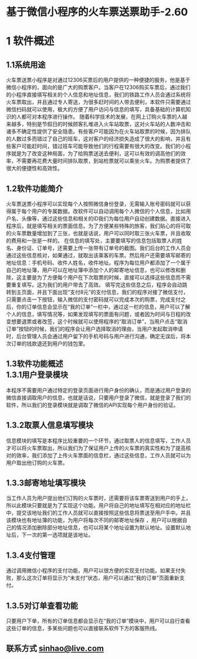 # 基于微信小程序的火车票送票助手-2.60

1	软件概述
=====

1.1系统用途
---------
火车票送票小程序是对通过12306买票后的用户提供的一种便捷的服务，他是基于微信小程序的，面向的是广大的购票客户。当客户在12306购买车票后，通过我们的小程序直接填写相关的个人信息和地址信息，我们的铁路工作人员会通过系统将火车票取出，并且通过专人寄送，为很多赶时间的人带去便利，本软件只需要通过微信扫码就可以使用，极大的方便了用户访问与信息的填写，具备基础的计算机知识的人都可对本程序进行操作。
随着科学技术的发展，在网上订购火车票的人越来越多，特别是节假日的时候顾客扎堆进入火车站取票，这对火车站的人数冲击和诸多不确定性提供了安全隐患。有些客户可能因为在火车站取票的时候，因为排队的人数过多而错过了自己的班车，这对客户的经济损失造成了很大的影响，并且有些客户可能赶时间，错过班车可能导致他们的行程需要有很大的改变。我们的小程序就是为了改变这种局面，为了给购票送送去便利，这可以有效的调高他们的效率，不需要再花费大量时间排队取票，到站检票就可以乘坐火车。为购票者提供了很大的便捷性和高效性。

1.2软件功能简介
---------
火车票送票小程序可以实现每个人按照微信身份登录，无需输入账号密码就可以获得属于每个用户的专属数据。改软件可以自动调用每个人微信的个人信息，比如用户名、头像等，通过这些信息和相关的ID我们为每位用户自动创建数据。直接进入程序后，就是填写相关的票面信息。为了方便某些特殊的旅客，我们贴心的将可取的火车票数量增加到了三张，也就是话说，用户可以同时取三张火车票，并且收取的费用和一张是一样的。
在信息的填写处，主要要填写的信息包括取票人的姓名、身份证、订单号，还需要上传一张带有订单号的截图。我们后台的工作人员会通过这些信息核对，如果通过，就取出该乘客的车票。然后用户还需要填写邮寄的地址信息：手机号码、收件人姓名，收件地址。程序为每位用户都添加了一个属于自己的地址簿，用户可以在地址簿中添加个人的邮寄地址信息，也可以修改和删除，这主要是为了方便每个用户在下次取票的时候，直接可以选择这些信息而不需要重复填写。这为我们的用户带去了高效。
填写完这些信息之后，程序会自动跳转到主页面，并且下面出现“支付8元”的支付信息，我们的程序对接了微信支付，只需要点击一下按钮，输入微信的支付密码就可以完成本次的购票，完成支付之后，你的订单信息会显示在“我的订单”一栏中，通过这一栏的信息，用户可以了解个人的信息，填写情况等，如果发现填写的票面有问题，或者因为时间与日程的改变想要退票或者改签，这个时候就可以使用程序的“取消订单”，当用户点击“取消订单”按钮的时候，我们的程序会让用户选择取消的理由，当用户发起取消申请时，后台管理人员会通过用户留下的手机号码与用户进行沟通，确定无误后，将本次订单的钱款退还到用户的钱包里。

1.3软件功能概述<br>
1.3.1用户登录模块
----
本程序不需要用户通过特定的登录页面进行用户身份的确认，而是通过用户登录的微信直接调取用户的信息，也就是话说，只要用户登录了微信，就是登录了我们的软件，所以我们的登录模块就是调取了微信的API实现每个用户身份的验证。

1.3.2取票人信息填写模块
-----------
信息模块的填写是本程序比较重要的一个环节，通过取票人的信息填写，工作人员才可以将火车票取出，所以我们为了保证用户上传的火车票的真实性和为了提高核对的效率，我们添加了上传火车票面的信息栏，通过这些信息，工作人员就可以为用户取出他订购的火车票。

1.3.3邮寄地址填写模块
--------
当工作人员为用户提出他们订购的火车票时，还需要将该车票寄送到用户的手上，所以此模块只要就是为了实现这个功能。用户将自己的地址填写在相对应的地址栏中，提交该地址我们的工作人员就可以直接按照这些信息将票送至用户手中。并且该模块也有地址簿的功能，为用户将每次不同的邮寄地址保存 ，用户可以根据自己的情况添加删除部分地址信息，也可以将某个地址设置为默认地址。设置默认地址后，下一次的第一选项就是该地址。

1.3.4支付管理
---------
通过调用微信小程序的支付功能，用户可以很方便的实现支付功能。如果支付失败，那么这次订单将显示为“未支付”状态，用户可以通过“我的订单”页面重新支付。

1.3.5对订单查看功能
---------
只要用户下单，所有的订单信息都会显示在“我的订单”模块中，用户可以自行查看这些订单的信息，多某些问题也可以直接联系软件下方的客服热线。

## 联系方式 sinhao@live.com
